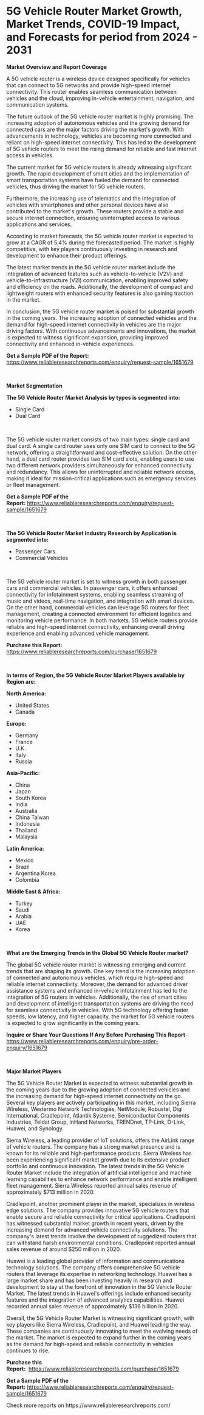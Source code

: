 <p><h1>5G Vehicle Router Market Growth, Market Trends, COVID-19 Impact, and Forecasts for period from 2024 - 2031</h1></p><p><strong>Market Overview and Report Coverage</strong></p>
<p><p>A 5G vehicle router is a wireless device designed specifically for vehicles that can connect to 5G networks and provide high-speed internet connectivity. This router enables seamless communication between vehicles and the cloud, improving in-vehicle entertainment, navigation, and communication systems.</p><p>The future outlook of the 5G vehicle router market is highly promising. The increasing adoption of autonomous vehicles and the growing demand for connected cars are the major factors driving the market's growth. With advancements in technology, vehicles are becoming more connected and reliant on high-speed internet connectivity. This has led to the development of 5G vehicle routers to meet the rising demand for reliable and fast internet access in vehicles.</p><p>The current market for 5G vehicle routers is already witnessing significant growth. The rapid development of smart cities and the implementation of smart transportation systems have fueled the demand for connected vehicles, thus driving the market for 5G vehicle routers.</p><p>Furthermore, the increasing use of telematics and the integration of vehicles with smartphones and other personal devices have also contributed to the market's growth. These routers provide a stable and secure internet connection, ensuring uninterrupted access to various applications and services.</p><p>According to market forecasts, the 5G vehicle router market is expected to grow at a CAGR of 5.4% during the forecasted period. The market is highly competitive, with key players continuously investing in research and development to enhance their product offerings.</p><p>The latest market trends in the 5G vehicle router market include the integration of advanced features such as vehicle-to-vehicle (V2V) and vehicle-to-infrastructure (V2I) communication, enabling improved safety and efficiency on the roads. Additionally, the development of compact and lightweight routers with enhanced security features is also gaining traction in the market.</p><p>In conclusion, the 5G vehicle router market is poised for substantial growth in the coming years. The increasing adoption of connected vehicles and the demand for high-speed internet connectivity in vehicles are the major driving factors. With continuous advancements and innovations, the market is expected to witness significant expansion, providing improved connectivity and enhanced in-vehicle experiences.</p></p>
<p><strong>Get a Sample PDF of the Report:</strong> <a href="https://www.reliableresearchreports.com/enquiry/request-sample/1651679">https://www.reliableresearchreports.com/enquiry/request-sample/1651679</a></p>
<p>&nbsp;</p>
<p><strong>Market Segmentation</strong></p>
<p><strong>The 5G Vehicle Router Market Analysis by types is segmented into:</strong></p>
<p><ul><li>Single Card</li><li>Dual Card</li></ul></p>
<p>&nbsp;</p>
<p><p>The 5G vehicle router market consists of two main types: single card and dual card. A single card router uses only one SIM card to connect to the 5G network, offering a straightforward and cost-effective solution. On the other hand, a dual card router provides two SIM card slots, enabling users to use two different network providers simultaneously for enhanced connectivity and redundancy. This allows for uninterrupted and reliable network access, making it ideal for mission-critical applications such as emergency services or fleet management.</p></p>
<p><strong>Get a Sample PDF of the Report:</strong>&nbsp;<a href="https://www.reliableresearchreports.com/enquiry/request-sample/1651679">https://www.reliableresearchreports.com/enquiry/request-sample/1651679</a></p>
<p>&nbsp;</p>
<p><strong>The 5G Vehicle Router Market Industry Research by Application is segmented into:</strong></p>
<p><ul><li>Passenger Cars</li><li>Commercial Vehicles</li></ul></p>
<p>&nbsp;</p>
<p><p>The 5G vehicle router market is set to witness growth in both passenger cars and commercial vehicles. In passenger cars, it offers enhanced connectivity for infotainment systems, enabling seamless streaming of music and videos, real-time navigation, and integration with smart devices. On the other hand, commercial vehicles can leverage 5G routers for fleet management, creating a connected environment for efficient logistics and monitoring vehicle performance. In both markets, 5G vehicle routers provide reliable and high-speed internet connectivity, enhancing overall driving experience and enabling advanced vehicle management.</p></p>
<p><strong>Purchase this Report:</strong>&nbsp; <a href="https://www.reliableresearchreports.com/purchase/1651679">https://www.reliableresearchreports.com/purchase/1651679</a></p>
<p>&nbsp;</p>
<p><strong>In terms of Region, the 5G Vehicle Router Market Players available by Region are:</strong></p>
<p>
    <p> <strong> North America: </strong>
        <ul>
            <li>United States</li>
            <li>Canada</li>
        </ul>
        </p> 
    <p> <strong> Europe: </strong>
        <ul>
            <li>Germany</li>
            <li>France</li>
            <li>U.K.</li>
            <li>Italy</li>
            <li>Russia</li>
        </ul>
        </p> 
    <p> <strong> Asia-Pacific: </strong>
        <ul>
            <li>China</li>
            <li>Japan</li>
            <li>South Korea</li>
            <li>India</li>
            <li>Australia</li>
            <li>China Taiwan</li>
            <li>Indonesia</li>
            <li>Thailand</li>
            <li>Malaysia</li>
        </ul>
        </p> 
    <p> <strong> Latin America: </strong>
        <ul>
            <li>Mexico</li>
            <li>Brazil</li>
            <li>Argentina Korea</li>
            <li>Colombia</li>
        </ul>
        </p> 
    <p> <strong> Middle East & Africa: </strong>
        <ul>
            <li>Turkey</li>
            <li>Saudi</li>
            <li>Arabia</li>
            <li>UAE</li>
            <li>Korea</li>
        </ul>
    </p>
    </p>
<p>&nbsp;</p>
<p><strong>What are the Emerging Trends in the Global 5G Vehicle Router market?</strong></p>
<p><p>The global 5G vehicle router market is witnessing emerging and current trends that are shaping its growth. One key trend is the increasing adoption of connected and autonomous vehicles, which require high-speed and reliable internet connectivity. Moreover, the demand for advanced driver assistance systems and enhanced in-vehicle infotainment has led to the integration of 5G routers in vehicles. Additionally, the rise of smart cities and development of intelligent transportation systems are driving the need for seamless connectivity in vehicles. With 5G technology offering faster speeds, low latency, and higher capacity, the market for 5G vehicle routers is expected to grow significantly in the coming years.</p></p>
<p><strong>Inquire or Share Your Questions If Any Before Purchasing This Report</strong>- <a href="https://www.reliableresearchreports.com/enquiry/pre-order-enquiry/1651679">https://www.reliableresearchreports.com/enquiry/pre-order-enquiry/1651679</a></p>
<p>&nbsp;</p>
<p><strong>Major Market Players</strong></p>
<p><p>The 5G Vehicle Router Market is expected to witness substantial growth in the coming years due to the growing adoption of connected vehicles and the increasing demand for high-speed internet connectivity on the go. Several key players are actively participating in this market, including Sierra Wireless, Westermo Network Technologies, NetModule, Robustel, Digi International, Cradlepoint, Atlantik Systeme, Semiconductor Components Industries, Teldat Group, InHand Networks, TRENDnet, TP-Link, D-Link, Huawei, and Synology.</p><p>Sierra Wireless, a leading provider of IoT solutions, offers the AirLink range of vehicle routers. The company has a strong market presence and is known for its reliable and high-performance products. Sierra Wireless has been experiencing significant market growth due to its extensive product portfolio and continuous innovation. The latest trends in the 5G Vehicle Router Market include the integration of artificial intelligence and machine learning capabilities to enhance network performance and enable intelligent fleet management. Sierra Wireless reported annual sales revenue of approximately $713 million in 2020.</p><p>Cradlepoint, another prominent player in the market, specializes in wireless edge solutions. The company provides innovative 5G vehicle routers that enable secure and reliable connectivity for critical applications. Cradlepoint has witnessed substantial market growth in recent years, driven by the increasing demand for advanced vehicle connectivity solutions. The company's latest trends involve the development of ruggedized routers that can withstand harsh environmental conditions. Cradlepoint reported annual sales revenue of around $250 million in 2020.</p><p>Huawei is a leading global provider of information and communications technology solutions. The company offers comprehensive 5G vehicle routers that leverage its expertise in networking technology. Huawei has a large market share and has been investing heavily in research and development to stay at the forefront of innovation in the 5G Vehicle Router Market. The latest trends in Huawei's offerings include enhanced security features and the integration of advanced analytics capabilities. Huawei recorded annual sales revenue of approximately $136 billion in 2020.</p><p>Overall, the 5G Vehicle Router Market is witnessing significant growth, with key players like Sierra Wireless, Cradlepoint, and Huawei leading the way. These companies are continuously innovating to meet the evolving needs of the market. The market is expected to expand further in the coming years as the demand for high-speed and reliable connectivity in vehicles continues to rise.</p></p>
<p><strong>Purchase this Report:</strong>&nbsp;&nbsp;<a href="https://www.reliableresearchreports.com/purchase/1651679">https://www.reliableresearchreports.com/purchase/1651679</a></p>
<p></p>
<p><strong>Get a Sample PDF of the Report:</strong>&nbsp;<a href="https://www.reliableresearchreports.com/enquiry/request-sample/1651679">https://www.reliableresearchreports.com/enquiry/request-sample/1651679</a></p>
<p>Check more reports on https://www.reliableresearchreports.com/</p>